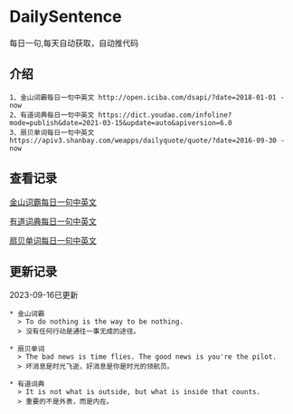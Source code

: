 # DailySentence

每日一句,每天自动获取，自动推代码

## 介绍

```
1、金山词霸每日一句中英文 http://open.iciba.com/dsapi/?date=2018-01-01 - now
2、有道词典每日一句中英文 https://dict.youdao.com/infoline?mode=publish&date=2021-03-15&update=auto&apiversion=6.0
3、扇贝单词每日一句中英文 https://apiv3.shanbay.com/weapps/dailyquote/quote/?date=2016-09-30 - now
```

## 查看记录

[金山词霸每日一句中英文](./data/iciba/)

[有道词典每日一句中英文](./data/youdao/)

[扇贝单词每日一句中英文](./data/shanbay/)

## 更新记录
2023-09-16已更新 
```
* 金山词霸
  > To do nothing is the way to be nothing.
  > 没有任何行动是通往一事无成的途径。

* 扇贝单词
  > The bad news is time flies. The good news is you're the pilot.
  > 坏消息是时光飞逝，好消息是你是时光的领航员。

* 有道词典
  > It is not what is outside, but what is inside that counts.
  > 重要的不是外表，而是内在。

```
